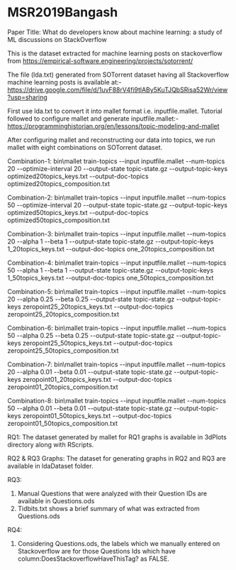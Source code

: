 # MSR2019Bangash
Paper Title: What do developers know about machine learning: a study of ML discussions on StackOverflow

This is the dataset extracted for machine learning posts on stackoverflow from https://empirical-software.engineering/projects/sotorrent/

The file (lda.txt) generated from SOTorrent dataset having all Stackoverflow machine learning posts is available at:-
https://drive.google.com/file/d/1uvF88rV4fi9tlABy5KuTJQbSRisa52Wr/view?usp=sharing


First use lda.txt to convert it into mallet format i.e. inputfile.mallet.
Tutorial followed to configure mallet and generate inputfile.mallet:- https://programminghistorian.org/en/lessons/topic-modeling-and-mallet


After configuring mallet and reconstructing our data into topics, we run mallet with eight combinations on SOTorrent dataset.

Combination-1: bin\mallet train-topics  --input inputfile.mallet  --num-topics 20 --optimize-interval 20 --output-state topic-state.gz  --output-topic-keys optimized20topics_keys.txt --output-doc-topics optimized20topics_composition.txt

Combination-2: bin\mallet train-topics  --input inputfile.mallet  --num-topics 50 --optimize-interval 20 --output-state topic-state.gz  --output-topic-keys optimized50topics_keys.txt --output-doc-topics optimized50topics_composition.txt

Combination-3: bin\mallet train-topics  --input inputfile.mallet  --num-topics 20 --alpha 1 --beta 1 --output-state topic-state.gz  --output-topic-keys 1_20topics_keys.txt --output-doc-topics one_20topics_composition.txt

Combination-4: bin\mallet train-topics  --input inputfile.mallet  --num-topics 50 --alpha 1 --beta 1 --output-state topic-state.gz  --output-topic-keys 1_50topics_keys.txt --output-doc-topics one_50topics_composition.txt

Combination-5: bin\mallet train-topics  --input inputfile.mallet  --num-topics 20 --alpha 0.25 --beta 0.25 --output-state topic-state.gz  --output-topic-keys zeropoint25_20topics_keys.txt --output-doc-topics zeropoint25_20topics_composition.txt

Combination-6: bin\mallet train-topics  --input inputfile.mallet  --num-topics 50 --alpha 0.25 --beta 0.25 --output-state topic-state.gz  --output-topic-keys zeropoint25_50topics_keys.txt --output-doc-topics zeropoint25_50topics_composition.txt

Combination-7: bin\mallet train-topics  --input inputfile.mallet  --num-topics 20 --alpha 0.01 --beta 0.01 --output-state topic-state.gz  --output-topic-keys zeropoint01_20topics_keys.txt --output-doc-topics zeropoint01_20topics_composition.txt

Combination-8: bin\mallet train-topics  --input inputfile.mallet  --num-topics 50 --alpha 0.01 --beta 0.01 --output-state topic-state.gz  --output-topic-keys zeropoint01_50topics_keys.txt --output-doc-topics zeropoint01_50topics_composition.txt

RQ1: 
The dataset generated by mallet for RQ1 graphs is available in 3dPlots directory along with RScripts.

RQ2 & RQ3 Graphs:
The dataset for generating graphs in RQ2 and RQ3 are available in ldaDataset folder.

RQ3: 
1. Manual Questions that were analyzed with their Question IDs are available in Questions.ods
2. Tidbits.txt shows a brief summary of what was extracted from Questions.ods

RQ4:
1. Considering Questions.ods, the labels which we manually entered on Stackoverflow are for those Questions Ids which have column:DoesStackoverflowHaveThisTag? as FALSE.
